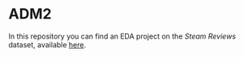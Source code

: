 # ADM2

In this repository you can find an EDA project on the *Steam Reviews* dataset, available [here](https://www.kaggle.com/datasets/najzeko/steam-reviews-2021).
